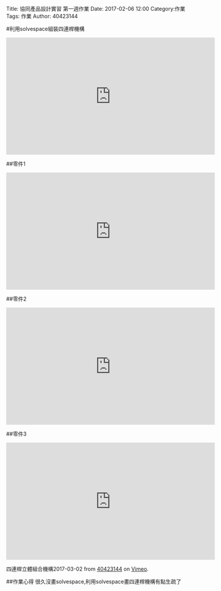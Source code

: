 Title: 協同產品設計實習 第一週作業
Date: 2017-02-06 12:00
Category:作業
Tags: 作業
Author: 40423144


<!-- PELICAN_END_SUMMARY -->

#利用solvespace組裝四連桿機構
<iframe width="560" height="315" src="https://www.youtube.com/embed/kFYOnLDMKTU" frameborder="0" allowfullscreen></iframe>

##零件1
<iframe width="560" height="315" src="https://www.youtube.com/embed/LXNqY8TBYhM" frameborder="0" allowfullscreen></iframe>

##零件2
<iframe width="560" height="315" src="https://www.youtube.com/embed/kQyzxAgymck" frameborder="0" allowfullscreen></iframe>

##零件3
<iframe width="560" height="315" src="https://www.youtube.com/embed/o2toPs5GF1Q" frameborder="0" allowfullscreen></iframe>

四連桿立體組合機構2017-03-02</a> from <a href="https://vimeo.com/user45109608">40423144</a> on <a href="https://vimeo.com">Vimeo</a>.</p>
##作業心得
很久沒畫solvespace,利用solvespace畫四連桿機構有點生疏了